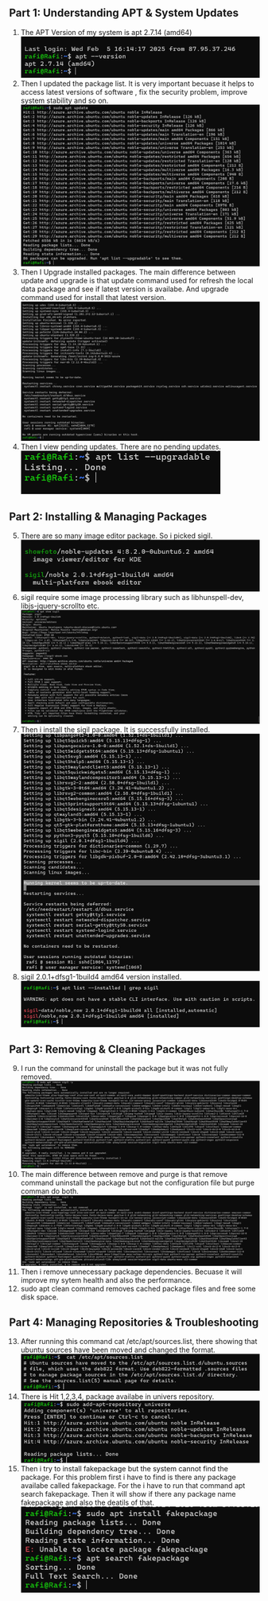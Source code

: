 ## Part 1: Understanding APT & System Updates
1. The APT Version of my system is apt 2.7.14 (amd64) 
![](img/A1.png)
2. Then I updated the package list. It is very important becuase it helps to access latest versions of software , fix the security problem, improve system stability and so on.
![](img/A2.png)
3. Then I Upgrade installed packages. The main difference between update and upgrade is that update command used for refresh the local data package and see if latest version is availabe. And upgrade command used for install that latest version.
![](img/A3.png)
4. Then I view pending updates. There are no pending updates.
![](img/A4.png)
## Part 2: Installing & Managing Packages 
5. There are so many image editor package. So i picked sigil.
![](img/A5.png)
6. sigil require some image processing library such as libhunspell-dev, libjs-jquery-scrollto etc.
![](img/A6.png)
7. Then i install the sigil package. It is successfully installed. 
![](img/A7.png)
8. sigil  2.0.1+dfsg1-1build4 amd64 version installed.
![](img/A8.png)
## Part 3: Removing & Cleaning Packages
9. I run the command for uninstall the package but it was not fully removed.
![](img/A9.png)
10. The main difference between remove and purge is that remove command uninstall the package but not the configuration file but purge comman do both.
![](img/A10.png)
11. Then i remove unnecessary package dependencies. Becuase it will improve my sytem health and also the performance.
12. sudo apt clean command removes cached package files and free some disk space.
## Part 4: Managing Repositories & Troubleshooting
13. After running this command cat /etc/apt/sources.list, there showing that ubuntu sources have been moved and changed the format.
![](img/A11.png)
14. There is Hit 1,2,3,4, package availabe in univers repository.
![](img/A12.png)
15. Then i try to install fakepackage but the system cannot find the package. For this problem first i have to find is there any package availabe called fakepackage. For the i have to run that command apt search fakepackage. Then it will show if there any package name fakepackage and also the deatils of that. 
![](img/A13.png)